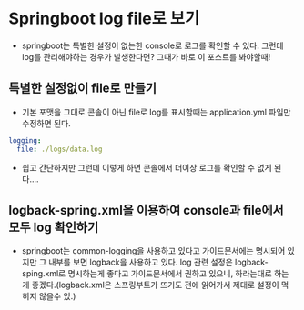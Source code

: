 # Springboot log file로 보기

* springboot는 특별한 설정이 없는한 console로 로그를 확인할 수 있다. 그런데 log를 관리해야하는 경우가 발생한다면? 그때가 바로 이 포스트를 봐야할때!
## 특별한 설정없이 file로 만들기
* 기본 포맷을 그대로 콘솔이 아닌 file로 log를 표시할때는 application.yml 파일만 수정하면 된다.
```yml
logging:
  file: ./logs/data.log
```
* 쉽고 간단하지만 그런데 이렇게 하면 콘솔에서 더이상 로그를 확인할 수 없게 된다....

## logback-spring.xml을 이용하여 console과 file에서 모두 log 확인하기
* springboot는 common-logging을 사용하고 있다고 가이드문서에는 명시되어 있지만 그 내부를 보면 logback을 사용하고 있다.
log 관련 설정은 logback-sping.xml로 명시하는게 좋다고 가이드문서에서 권하고 있으니, 하라는대로 하는게 좋겠다.(logback.xml은 스프링부트가 뜨기도 전에 읽어가서 제대로 설정이 먹히지 않을수 있.)
